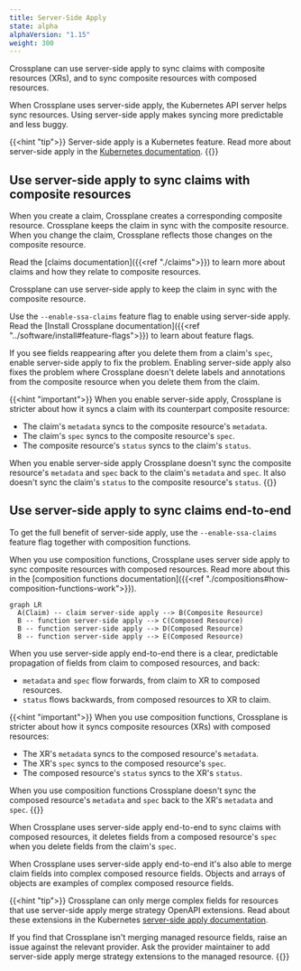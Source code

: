 ```yaml
---
title: Server-Side Apply
state: alpha
alphaVersion: "1.15"
weight: 300
---
```


Crossplane can use server-side apply to sync claims with composite resources
(XRs), and to sync composite resources with composed resources.

When Crossplane uses server-side apply, the Kubernetes API server helps sync
resources. Using server-side apply makes syncing more predictable and less
buggy.

{{<hint "tip">}}
Server-side apply is a Kubernetes feature. Read more about server-side apply in
the [Kubernetes documentation](https://kubernetes.io/docs/reference/using-api/server-side-apply/).
{{</hint>}}

## Use server-side apply to sync claims with composite resources

When you create a claim, Crossplane creates a corresponding composite resource.
Crossplane keeps the claim in sync with the composite resource. When you change
the claim, Crossplane reflects those changes on the composite resource.

Read the [claims documentation]({{<ref "./claims">}}) to learn more about claims
and how they relate to composite resources.

Crossplane can use server-side apply to keep the claim in sync with the
composite resource.

Use the `--enable-ssa-claims` feature flag to enable using server-side apply.
Read the [Install Crossplane documentation]({{<ref "../software/install#feature-flags">}})
to learn about feature flags.

If you see fields reappearing after you delete them from a claim's `spec`,
enable server-side apply to fix the problem. Enabling server-side apply also
fixes the problem where Crossplane doesn't delete labels and annotations from
the composite resource when you delete them from the claim.

{{<hint "important">}}
When you enable server-side apply, Crossplane is stricter about how it syncs
a claim with its counterpart composite resource:

- The claim's `metadata` syncs to the composite resource's `metadata`.
- The claim's `spec` syncs to the composite resource's `spec`.
- The composite resource's `status` syncs to the claim's `status`.

When you enable server-side apply Crossplane doesn't sync the composite resource's `metadata`
and `spec` back to the claim's `metadata` and `spec`. It also doesn't sync the
claim's `status` to the composite resource's `status`.
{{</hint>}}

## Use server-side apply to sync claims end-to-end

To get the full benefit of server-side apply, use the `--enable-ssa-claims`
feature flag together with composition functions.

When you use composition functions, Crossplane uses server side apply to sync
composite resources with composed resources. Read more about this in the
[composition functions documentation]({{<ref "./compositions#how-composition-functions-work">}}).

```mermaid
graph LR
  A(Claim) -- claim server-side apply --> B(Composite Resource)
  B -- function server-side apply --> C(Composed Resource)
  B -- function server-side apply --> D(Composed Resource)
  B -- function server-side apply --> E(Composed Resource)
```

When you use server-side apply end-to-end there is a clear, predictable
propagation of fields from claim to composed resources, and back:

* `metadata` and `spec` flow forwards, from claim to XR to composed resources.
* `status` flows backwards, from composed resources to XR to claim.

{{<hint "important">}}
When you use composition functions, Crossplane is stricter about how it syncs
composite resources (XRs) with composed resources:

- The XR's `metadata` syncs to the composed resource's `metadata`.
- The XR's `spec` syncs to the composed resource's `spec`.
- The composed resource's `status` syncs to the XR's `status`.

When you use composition functions Crossplane doesn't sync the composed resource's `metadata`
and `spec` back to the XR's `metadata` and `spec`.
{{</hint>}}

When Crossplane uses server-side apply end-to-end to sync claims with composed
resources, it deletes fields from a composed resource's `spec` when you
delete fields from the claim's `spec`.

When Crossplane uses server-side apply end-to-end it's also able to merge claim
fields into complex composed resource fields. Objects and arrays of objects are
examples of complex composed resource fields.

{{<hint "tip">}}
Crossplane can only merge complex fields for resources that use server-side
apply merge strategy OpenAPI extensions. Read about these extensions in the
Kubernetes [server-side apply documentation](https://kubernetes.io/docs/reference/using-api/server-side-apply/#merge-strategy).

If you find that Crossplane isn't merging managed resource fields, raise an
issue against the relevant provider. Ask the provider maintainer to add
server-side apply merge strategy extensions to the managed resource.
{{</hint>}}